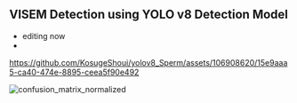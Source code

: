 ## VISEM Detection using YOLO v8 Detection Model
- editing now
- 

https://github.com/KosugeShoui/yolov8_Sperm/assets/106908620/15e9aaa5-ca40-474e-8895-ceea5f90e492

![confusion_matrix_normalized](https://github.com/KosugeShoui/yolov8_Sperm/assets/106908620/5e3d6eef-23bf-4f8e-8b2a-3c89ee33bfd6)

